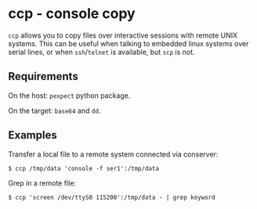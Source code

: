 ccp - console copy
==================

`ccp` allows you to copy files over interactive sessions with remote UNIX systems. This can be useful when talking to embedded linux systems over serial lines, or when `ssh`/`telnet` is available, but `scp` is not.

Requirements
------------

On the host: `pexpect` python package.

On the target: `base64` and `dd`.

Examples
--------

Transfer a local file to a remote system connected via conserver:

`$ ccp /tmp/data 'console -f ser1':/tmp/data`

Grep in a remote file:

`$ ccp 'screen /dev/ttyS0 115200':/tmp/data - | grep keyword`
